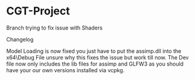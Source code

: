 # CGT-Project
Branch trying to fix issue with Shaders

Changelog

Model Loading is now fixed you just have to put the assimp.dll into the x64\Debug File unsure why this fixes the issue but work till now.
The Dev file now only includes the lib files for assimp and GLFW3 as you should have your our own versions installed via vcpkg.